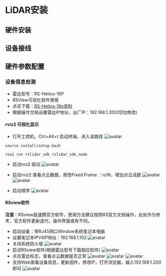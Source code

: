 # LiDAR安装
## 硬件安装
## 设备接线
## 硬件参数配置

### 设备信息检测

- 雷达型号：RS-Helios-16P
- RSView可视化软件使用
- 点击下载：[RS-Helios-16p资料](https://www.robosense.ai/resources-81)
- 根据操作文档设置雷达IP地址，出厂IP：192.168.1.200(切勿修改)

#### rviz2 可视化显示
- 打开工控机，Ctrl+Alt+t 启动终端，进入该路径
    ![avatar](./image/lidar_picture/souce.png)

```shell 
source install/setup.bash 

ros2 run rslidar_sdk rslidar_sdk_node 
```
- 启动ros2 驱动
    ![avatar](./image/lidar_picture/1.png)

- 启动rviz2 查看点云数据，修改Fixed Frame ：rs16，增加点云话题
    ![avatar](./image/lidar_picture/Snipaste_2023-04-24_14-49-26.png)
    ![avatar](./image/lidar_picture/topic.png)

- 启动顺序
    ![avatar](./image/lidar_picture/Snipaste_2023-04-24_14-50-15.png)

#### RSview软件

**注意**：RSview是速腾官方软件，使用方法建议按照RS官方文档操作，此处作为参考，官方软件更新迭代，操作界面或有不同。

- 启动设备：带RJ45网口Window系统笔记本电脑
- 设置笔记本IPV4IP地址：192.168.1.102
    ![avatar](./image/lidar_picture/Snipaste_2023-04-24_10-43-45.png)
- 关闭系统防火墙
    ![avatar](./image/lidar_picture/Snipaste_2023-04-24_10-44-43.png)
- 启动RSview软件(根据雷达型号下载相应软件)
    ![avatar](./image/lidar_picture/Snipaste_2023-04-24_10-42-27.png)
- 点击雷达标志，查看点云数据是否正常
    ![avatar](./image/lidar_picture/Snipaste_2023-04-24_10-48-44.png)
    ![avatar](./image/lidar_picture/Snipaste_2023-04-24_10-49-49.png)
    ![avatar](./image/lidar_picture/Snipaste_2023-04-24_11-21-33.png)
- 支持Web查看设备信息，更新固件，修改IP，打开浏览器，输入192.168.1.200即可
    ![avatar](./image/lidar_picture/Snipaste_2023-04-24_11-01-47.png)




